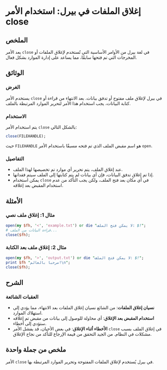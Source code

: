 <!--
Meta Description: # إغلاق الملفات في بيرل: استخدام الأمر close ## الملخص يعد الأمر `close` في لغة بيرل من الأوامر الأساسية التي تُستخدم لإغلاق الملفات أو المخرجات التي ...
Meta Keywords: close, الملف, إغلاق, الأمر, استخدام
-->

# إغلاق الملفات في بيرل: استخدام الأمر close

## الملخص
يعد الأمر `close` في لغة بيرل من الأوامر الأساسية التي تُستخدم لإغلاق الملفات أو المخرجات التي تم فتحها سابقًا، مما يساعد على إدارة الموارد بشكل فعال.

## الوثائق
### الغرض
يستخدم الأمر `close` في بيرل لإغلاق ملف مفتوح أو تدفق بيانات. بعد الانتهاء من قراءة أو كتابة البيانات، يجب استخدام هذا الأمر لتحرير الموارد المرتبطة بالملف.

### الاستخدام
يتم استخدام الأمر `close` بالشكل التالي:
```perl
close(FILEHANDLE);
```
حيث `FILEHANDLE` هو اسم مقبض الملف الذي تم فتحه مسبقًا باستخدام الأمر `open`.

### التفاصيل
- عند إغلاق الملف، يتم تحرير أي موارد تم تخصيصها لهذا الملف.
- إذا تم إغلاق تدفق البيانات، فإن أي بيانات لم يتم كتابتها إلى الملف سيتم فقدانها.
- يمكن استخدام `close` في أي مكان بعد فتح الملف، ولكن يجب التأكد من عدم استخدام المقبض بعد إغلاقه.

## الأمثلة
### مثال 1: إغلاق ملف نصي
```perl
open(my $fh, '<', 'example.txt') or die "لا يمكن فتح الملف: $!";
# قراءة البيانات من الملف...
close($fh);
```

### مثال 2: إغلاق ملف بعد الكتابة
```perl
open(my $fh, '>', 'output.txt') or die "لا يمكن فتح الملف: $!";
print $fh "مرحبا بالعالم!\n";
close($fh);
```

## الشرح
### العقبات الشائعة
- **نسيان إغلاق الملفات**: من الشائع نسيان إغلاق الملفات بعد الانتهاء، مما يؤدي إلى استهلاك الموارد.
- **استخدام المقبض بعد الإغلاق**: أي محاولة للوصول إلى بيانات من مقبض تم إغلاقه ستؤدي إلى أخطاء.
- **الأخطاء أثناء الإغلاق**: في بعض الأحيان، قد يفشل الأمر `close` في إغلاق الملف بسبب مشكلات في النظام. من الجيد التحقق من قيمة الإرجاع للتأكد من نجاح الإغلاق.

## ملخص من جملة واحدة
الأمر `close` في بيرل يُستخدم لإغلاق الملفات المفتوحة وتحرير الموارد المرتبطة بها.
